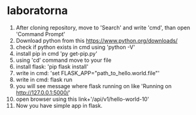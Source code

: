 # laboratorna
1. After cloning repository, move to 'Search' and write 'cmd', than open 'Command Prompt'
2. Download python from this https://www.python.org/downloads/
3. check if python exists in cmd using 'python -V'
4. install pip in cmd 'py get-pip.py'
5. using 'cd' command move to your file
6. install flask: 'pip flask install'
7. write in cmd: 'set FLASK_APP="path_to_hello.world.file"'
8. write in cmd: flask run
9. you will see message where flask running on like 'Running on http://127.0.0.1:5000/'
10. open browser using this link+'/api/v1/hello-world-10'
11. Now you have simple app in flask.